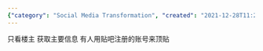 ```yaml
---
{"category": "Social Media Transformation", "created": "2021-12-28T11:29:47.000Z", "date": "2021-12-28 11:29:47", "description": "This article delves into the transformation of Baidu Tieba, a popular Chinese online bulletin board community, and highlights the importance of using registered accounts to pin posts. It provides insights into the changes made to the platform and their impact on user engagement and overall experience.", "modified": "2022-08-18T15:59:58.205Z", "tags": ["idea", "stub", "tieba"], "title": "百度贴吧转化笔记"}
---
```

只看楼主 获取主要信息
有人用贴吧注册的账号来顶贴